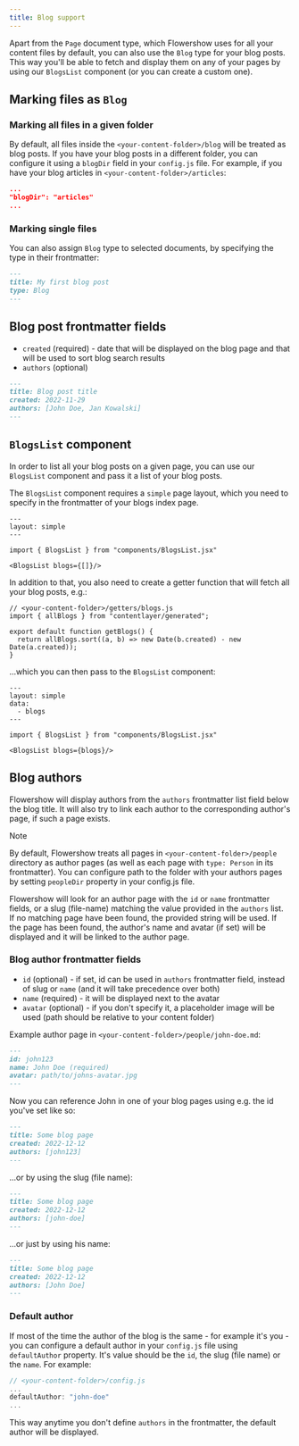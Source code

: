 ```yaml
---
title: Blog support
---
```


Apart from the `Page` document type, which Flowershow uses for all your content files by default, you can also use the `Blog` type for your blog posts. This way you'll be able to fetch and display them on any of your pages by using our `BlogsList` component (or you can create a custom one).

## Marking files as `Blog`

### Marking all files in a given folder

By default, all files inside the `<your-content-folder>/blog` will be treated as blog posts. If you have your blog posts in a different folder, you can configure it using a `blogDir` field in your `config.js` file. For example, if you have your blog articles in `<your-content-folder>/articles`:

```json
...
"blogDir": "articles"
...
```

### Marking single files

You can also assign `Blog` type to selected documents, by specifying the type in their frontmatter:

```md
---
title: My first blog post
type: Blog
---
```

## Blog post frontmatter fields

- `created` (required) - date that will be displayed on the blog page and that will be used to sort blog search results
- `authors` (optional)

```md
---
title: Blog post title
created: 2022-11-29
authors: [John Doe, Jan Kowalski]
---
```

## `BlogsList` component

In order to list all your blog posts on a given page, you can use our `BlogsList` component and pass it a list of your blog posts.

The `BlogsList` component requires a `simple` page layout, which you need to specify in the frontmatter of your blogs index page.

```
---
layout: simple
---

import { BlogsList } from "components/BlogsList.jsx"

<BlogsList blogs={[]}/>
```

In addition to that, you also need to create a getter function that will fetch all your blog posts, e.g.:

```
// <your-content-folder>/getters/blogs.js
import { allBlogs } from "contentlayer/generated";

export default function getBlogs() {
  return allBlogs.sort((a, b) => new Date(b.created) - new Date(a.created));
}
```

...which you can then pass to the `BlogsList` component:

```
---
layout: simple
data:
  - blogs
---

import { BlogsList } from "components/BlogsList.jsx"

<BlogsList blogs={blogs}/>
```

## Blog authors

Flowershow will display authors from the `authors` frontmatter list field below the blog title. It will also try to link each author to the corresponding author's page, if such a page exists.

> [!note]
> By default, Flowershow treats all pages in `<your-content-folder>/people` directory as author pages (as well as each page with `type: Person` in its frontmatter).
> You can configure path to the folder with your authors pages by setting `peopleDir` property in your config.js file.

Flowershow will look for an author page with the `id` or `name` frontmatter fields, or a slug (file-name) matching the value provided in the `authors` list. If no matching page have been found, the provided string will be used. If the page has been found, the author's name and avatar (if set) will be displayed and it will be linked to the author page.

### Blog author frontmatter fields

- `id` (optional) - if set, id can be used in `authors` frontmatter field, instead of slug or `name` (and it will take precedence over both)
- `name` (required) - it will be displayed next to the avatar
- `avatar` (optional) - if you don't specify it, a placeholder image will be used (path should be relative to your content folder)

Example author page in `<your-content-folder>/people/john-doe.md`:

```md
---
id: john123
name: John Doe (required)
avatar: path/to/johns-avatar.jpg
---
```

Now you can reference John in one of your blog pages using e.g. the id you've set like so:

```md
---
title: Some blog page
created: 2022-12-12
authors: [john123]
---
```

...or by using the slug (file name):

```md
---
title: Some blog page
created: 2022-12-12
authors: [john-doe]
---
```

...or just by using his name:

```md
---
title: Some blog page
created: 2022-12-12
authors: [John Doe]
---
```

### Default author

If most of the time the author of the blog is the same - for example it's you - you can configure a default author in your `config.js` file using `defaultAuthor` property. It's value should be the `id`, the slug (file name) or the `name`. For example:

```js
// <your-content-folder>/config.js
...
defaultAuthor: "john-doe"
...
```

This way anytime you don't define `authors` in the frontmatter, the default author will be displayed.
